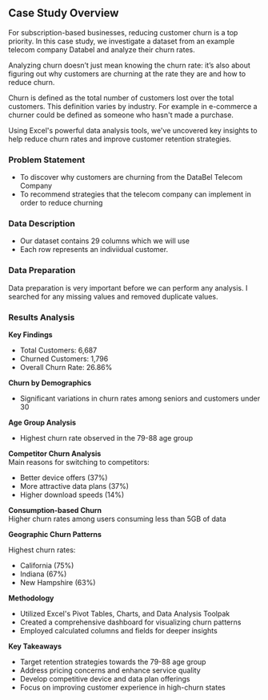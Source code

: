 ## Case Study Overview

For subscription-based businesses, reducing customer churn is a top priority. In this case study, we investigate a dataset from an example telecom company Databel and analyze their churn rates.

Analyzing churn doesn’t just mean knowing the churn rate: it’s also about figuring out why customers are churning at the rate they are and how to reduce churn.

Churn is defined as the total number of customers lost over the total customers. This definition varies by industry.
For example in e-commerce a churner could be defined as someone who hasn't made a purchase.

Using Excel's powerful data analysis tools, we've uncovered key insights to help reduce churn rates and improve customer retention strategies.

### Problem Statement 

  - To discover why customers are churning from the DataBel Telecom Company
  - To recommend strategies that the telecom company can implement in order to reduce churning


### Data Description

- Our dataset contains 29 columns which we will use
- Each row represents an indiviidual customer.

###  Data Preparation

Data preparation is very important before we can perform any analysis. 
I searched for any missing values and removed duplicate values.

### Results Analysis

  __Key Findings__ <br>
  * Total Customers: 6,687
  * Churned Customers: 1,796
  * Overall Churn Rate: 26.86%

__Churn by Demographics__<br>
  * Significant variations in churn rates among seniors and customers under 30

__Age Group Analysis__ <br>
  * Highest churn rate observed in the 79-88 age group

__Competitor Churn Analysis__ <br>
Main reasons for switching to competitors:
  * Better device offers (37%)
  * More attractive data plans (37%)
  * Higher download speeds (14%)

__Consumption-based Churn__ <br>
Higher churn rates among users consuming less than 5GB of data

__Geographic Churn Patterns__ <br>

Highest churn rates:
  * California (75%)
  * Indiana (67%)
  * New Hampshire (63%)

__Methodology__ <br>
  - Utilized Excel's Pivot Tables, Charts, and Data Analysis Toolpak
  - Created a comprehensive dashboard for visualizing churn patterns
  - Employed calculated columns and fields for deeper insights

__Key Takeaways__
  - Target retention strategies towards the 79-88 age group
  - Address pricing concerns and enhance service quality
  - Develop competitive device and data plan offerings
  - Focus on improving customer experience in high-churn states










